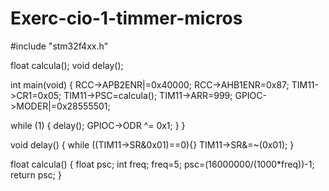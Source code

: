 # Exerc-cio-1-timmer-micros

#include "stm32f4xx.h"

float calcula();
void delay();

int main(void)
{
RCC->APB2ENR|=0x40000;
RCC->AHB1ENR=0x87;
TIM11->CR1=0x05;
TIM11->PSC=calcula();
TIM11->ARR=999;
GPIOC->MODER|=0x28555501;

  while (1)
  {
		  delay();
		  GPIOC->ODR ^= 0x1;
  }
}

void delay()
{
	while ((TIM11->SR&0x01)==0){}
	TIM11->SR&=~(0x01);
}

float calcula()
{
	float psc;
	int freq;
	freq=5;
	psc=(16000000/(1000*freq))-1;
	return psc;
}


